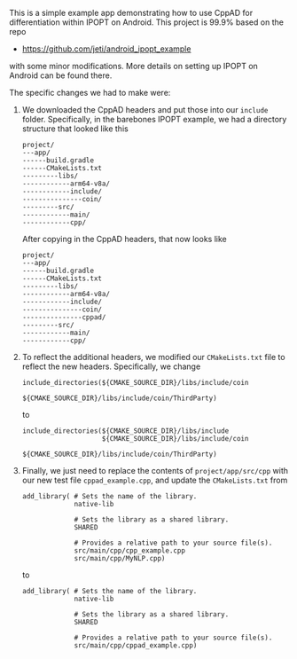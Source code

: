 This is a simple example app demonstrating how to use CppAD for differentiation within IPOPT on Android. This project is 99.9% based on the repo

- https://github.com/jeti/android_ipopt_example

with some minor modifications. More details on setting up IPOPT on Android can be found there. 

The specific changes we had to make were:

1. We downloaded the CppAD headers and put those into our `include` folder. Specifically, in the barebones IPOPT example, we had a directory structure that looked like this 

   ```
   project/
   ---app/
   ------build.gradle
   ------CMakeLists.txt
   ---------libs/
   ------------arm64-v8a/      
   ------------include/
   ---------------coin/
   ---------src/
   ------------main/
   ------------cpp/   
   ```
   After copying in the CppAD headers, that now looks like 

   ```
   project/
   ---app/
   ------build.gradle
   ------CMakeLists.txt
   ---------libs/
   ------------arm64-v8a/      
   ------------include/
   ---------------coin/
   ---------------cppad/
   ---------src/
   ------------main/
   ------------cpp/   
   ```

2. To reflect the additional headers, we modified our `CMakeLists.txt` file to reflect the new headers. Specifically, we change 

   ```
   include_directories(${CMAKE_SOURCE_DIR}/libs/include/coin
                       ${CMAKE_SOURCE_DIR}/libs/include/coin/ThirdParty)
   ```

   to 

   ```
   include_directories(${CMAKE_SOURCE_DIR}/libs/include
                       ${CMAKE_SOURCE_DIR}/libs/include/coin
                       ${CMAKE_SOURCE_DIR}/libs/include/coin/ThirdParty)
   ```

3. Finally, we just need to replace the contents of `project/app/src/cpp` with our new test file `cppad_example.cpp`, and update the `CMakeLists.txt` from

   ```
   add_library( # Sets the name of the library.
                native-lib

                # Sets the library as a shared library.
                SHARED

                # Provides a relative path to your source file(s).
                src/main/cpp/cpp_example.cpp
                src/main/cpp/MyNLP.cpp)
   ```

   to 

   ```
   add_library( # Sets the name of the library.
                native-lib

                # Sets the library as a shared library.
                SHARED

                # Provides a relative path to your source file(s).
                src/main/cpp/cppad_example.cpp)
   ```

